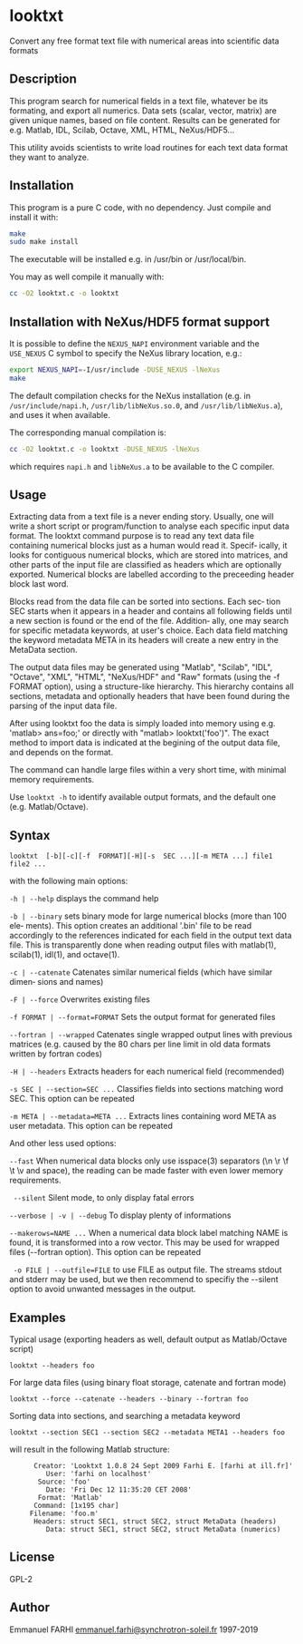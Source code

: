 # looktxt
Convert any free format text file with numerical areas into scientific data formats

Description
---
This program search for numerical fields in a text file, whatever be its formating, and export all numerics. 
Data sets (scalar, vector, matrix) are given unique names, based on file content. Results can be generated for e.g. Matlab, IDL, Scilab, Octave, XML, HTML, NeXus/HDF5... 

This utility avoids scientists to write load routines for each text data format they want to analyze.

Installation
---
This program is a pure C code, with no dependency. Just compile and install it with:
```bash
make
sudo make install
```
The executable will be installed e.g. in /usr/bin or /usr/local/bin. 

You may as well compile it manually with:
```bash
cc -O2 looktxt.c -o looktxt
```

Installation with NeXus/HDF5 format support
---
It is possible to define the ```NEXUS_NAPI``` environment variable and the ```USE_NEXUS``` C symbol to specify the NeXus library location, e.g.:
```bash
export NEXUS_NAPI=-I/usr/include -DUSE_NEXUS -lNeXus
make
```

The default compilation checks for the NeXus installation (e.g. in ```/usr/include/napi.h```, ```/usr/lib/libNeXus.so.0```, and ```/usr/lib/libNeXus.a```), and uses it when available.

The corresponding manual compilation is:
```bash
cc -O2 looktxt.c -o looktxt -DUSE_NEXUS -lNeXus
```
which requires ```napi.h``` and ```libNeXus.a``` to be available to the C compiler.

Usage
----
Extracting data from a text file is a never ending story. Usually,  one
will  write a short script or program/function to analyse each specific
input data format. The looktxt command purpose is to read any text data
file containing numerical blocks just as a human would read it. Specif‐
ically, it looks for contiguous numerical blocks, which are stored into
matrices,  and  other parts of the input file are classified as headers
which are optionally exported. Numerical blocks are labelled  according
to the preceeding header block last word.

Blocks  read  from the data file can be sorted into sections. Each sec‐
tion SEC starts when it appears in a header and contains all  following
fields  until a new section is found or the end of the file.  Addition‐
ally, one may search for specific metadata keywords, at user's  choice.
Each  data field matching the keyword metadata META in its headers will
create a new entry in the MetaData section.

The output data files may be generated using "Matlab", "Scilab", "IDL",
"Octave",  "XML",  "HTML",  "NeXus/HDF" and  "Raw"  formats  (using  the  -f FORMAT
option), using a structure-like hierarchy. This hierarchy contains  all
sections,  metadata  and optionally headers that have been found during
the parsing of the input data file.

After using looktxt foo the data is simply  loaded  into  memory  using
e.g.  'matlab> ans=foo;' or directly with "matlab> looktxt('foo')". The
exact method to import data is indicated at the begining of the  output
data file, and depends on the format.

The  command  can handle large files within a very short time, with minimal memory requirements.

Use ```looktxt -h``` to identify available output formats, and the default one (e.g. Matlab/Octave).

Syntax
---
```
looktxt  [-b][-c][-f  FORMAT][-H][-s  SEC ...][-m META ...] file1 file2 ...
```

with the following main options:

 ```-h | --help```
        displays the command help

 ```-b | --binary```
        sets binary mode for large numerical blocks (more than 100  ele‐
        ments). This option creates an additional '.bin' file to be read
        accordingly to the references indicated for each  field  in  the
        output  text  data file. This is transparently done when reading
        output files with matlab(1), scilab(1), idl(1), and octave(1).

 ```-c | --catenate```
        Catenates similar numerical fields (which  have  similar  dimen‐
        sions and names)

 ```-F | --force```
        Overwrites existing files

 ```-f FORMAT | --format=FORMAT```
        Sets the output format for generated files

 ```--fortran | --wrapped```
        Catenates  single  wrapped  output  lines with previous matrices
        (e.g. caused by the 80 chars per line limit in old data  formats
        written by fortran codes)

 ```-H | --headers```
        Extracts headers for each numerical field (recommended)

 ```-s SEC | --section=SEC ...```
        Classifies  fields  into sections matching word SEC. This option
        can be repeated

 ```-m META | --metadata=META ...```
       Extracts lines containing word  META  as  user  metadata.   This
        option can be repeated

And other less used options:

 ```--fast```
 When numerical data blocks only use isspace(3) separators (\n \r
        \f \t \v and space), the reading can be made  faster  with  even
        lower memory requirements.

``` --silent```
        Silent mode, to only display fatal errors

 ```--verbose | -v | --debug```
        To display plenty of informations

 ```--makerows=NAME ...```
        When  a numerical data block label matching NAME is found, it is
        transformed into a row vector. This  may  be  used  for  wrapped
        files (--fortran option). This option can be repeated

``` -o FILE | --outfile=FILE```
        to use FILE as output file. The streams stdout and stderr may be
        used, but we then recommend to specifiy the --silent  option  to
        avoid unwanted messages in the output.
        
Examples
---
Typical usage (exporting headers as well, default output as Matlab/Octave script)
```
looktxt --headers foo
```

For  large data files (using binary float storage, catenate and fortran
 mode)
```
looktxt --force --catenate --headers --binary --fortran foo
```

Sorting data into sections, and searching a metadata keyword
```
looktxt --section SEC1 --section SEC2 --metadata META1 --headers foo
```

will result in the following Matlab structure:

```
      Creator: 'Looktxt 1.0.8 24 Sept 2009 Farhi E. [farhi at ill.fr]'
         User: 'farhi on localhost'
       Source: 'foo'
         Date: 'Fri Dec 12 11:35:20 CET 2008'
       Format: 'Matlab'
      Command: [1x195 char]
     Filename: 'foo.m'
      Headers: struct SEC1, struct SEC2, struct MetaData (headers)
         Data: struct SEC1, struct SEC2, struct MetaData (numerics)
```

License
---
GPL-2

Author
---
Emmanuel FARHI <emmanuel.farhi@synchrotron-soleil.fr> 1997-2019
